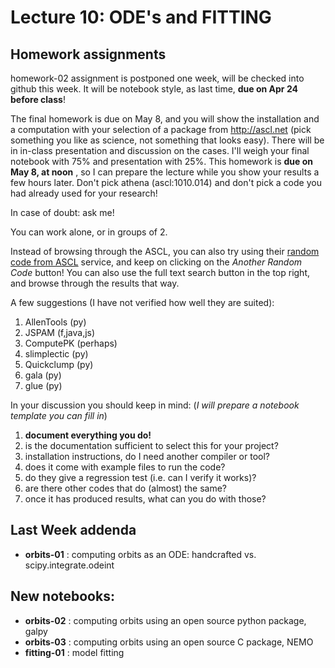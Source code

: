 Lecture 10: ODE's and FITTING
=============================

## Homework assignments

homework-02 assignment is postponed one week, will be checked into github this week.
It will be notebook style, as last time, **due on Apr 24 before class**!

The final homework is due on May 8, and you will show the installation
and a computation with your selection of a package from
http://ascl.net (pick something you like as science, not something
that looks easy).  There will be in in-class presentation and
discussion on the cases. I'll weigh your final notebook with 75% and presentation
with 25%. This homework is **due on May 8, at noon** ,
so I can prepare the lecture while you show your results a few hours later.
Don't pick athena (ascl:1010.014) and don't pick a code you had
already used for your research!

In case of doubt: ask me!

You can work alone, or in groups of 2.

Instead of browsing through the ASCL, you can also try using their [random code from ASCL](http://ascl.net/code/random) service,
and keep on clicking on the *Another Random Code* button!  You can also use the full text search button in the top right, and
browse through the results that way.

A few suggestions (I have not verified how well they are suited):
1. AllenTools (py)
2. JSPAM (f,java,js)
3. ComputePK (perhaps)
4. slimplectic (py)
5. Quickclump (py)
6. gala (py)
7. glue (py)

In your discussion you should keep in mind: (*I will prepare a notebook template you can fill in*)
1. **document everything you do!**
1. is the documentation sufficient to select this for your project?
1. installation instructions, do I need another compiler or tool?
1. does it come with example files to run the code?
1. do they give a regression test (i.e. can I verify it works)?
1. are there other codes that do (almost) the same?
1. once it has produced results, what can you do with those?

## Last Week addenda

* **orbits-01** : computing orbits as an ODE: handcrafted vs. scipy.integrate.odeint

## New notebooks:


* **orbits-02** : computing orbits using an open source python package, galpy
* **orbits-03** : computing orbits using an open source C package, NEMO
* **fitting-01** : model fitting
